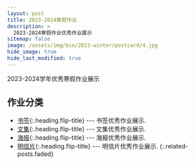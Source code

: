```yaml
---
layout: post
title: 2023-2024寒假作业
description: >
  2023-2024寒假作业优秀作业展示
sitemap: false
image: /assets/img/bio/2023-winter/postcard/4.jpg
hide_image: true
hide_last_modified: true
---
```


2023-2024学年优秀寒假作业展示

## 作业分类
* [书签]{:.heading.flip-title} --- 书签优秀作业展示.
* [文集]{:.heading.flip-title} --- 文集优秀作业展示.
* [海报]{:.heading.flip-title} --- 海报优秀作业展示.
* [明信片]{:.heading.flip-title} --- 明信片优秀作业展示.
{:.related-posts.faded}

[书签]: ../2024-06-23-2023-winter-bookmark.md
[文集]: ../2024-06-23-2023-winter-poetry.md
[海报]: ../2024-06-23-2023-winter-poster.md
[明信片]: ../2024-06-23-2023-winter-postcard.md